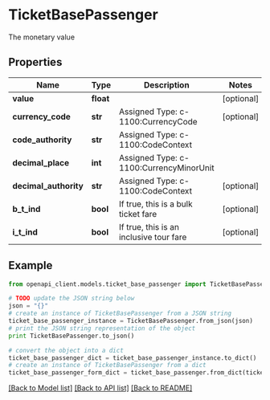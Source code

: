 # TicketBasePassenger

The monetary value

## Properties
Name | Type | Description | Notes
------------ | ------------- | ------------- | -------------
**value** | **float** |  | [optional] 
**currency_code** | **str** | Assigned Type: c-1100:CurrencyCode | [optional] 
**code_authority** | **str** | Assigned Type: c-1100:CodeContext | 
**decimal_place** | **int** | Assigned Type: c-1100:CurrencyMinorUnit | 
**decimal_authority** | **str** | Assigned Type: c-1100:CodeContext | [optional] 
**b_t_ind** | **bool** | If true, this is a bulk ticket fare | [optional] 
**i_t_ind** | **bool** | If true, this is an inclusive tour fare | [optional] 

## Example

```python
from openapi_client.models.ticket_base_passenger import TicketBasePassenger

# TODO update the JSON string below
json = "{}"
# create an instance of TicketBasePassenger from a JSON string
ticket_base_passenger_instance = TicketBasePassenger.from_json(json)
# print the JSON string representation of the object
print TicketBasePassenger.to_json()

# convert the object into a dict
ticket_base_passenger_dict = ticket_base_passenger_instance.to_dict()
# create an instance of TicketBasePassenger from a dict
ticket_base_passenger_form_dict = ticket_base_passenger.from_dict(ticket_base_passenger_dict)
```
[[Back to Model list]](../README.md#documentation-for-models) [[Back to API list]](../README.md#documentation-for-api-endpoints) [[Back to README]](../README.md)


